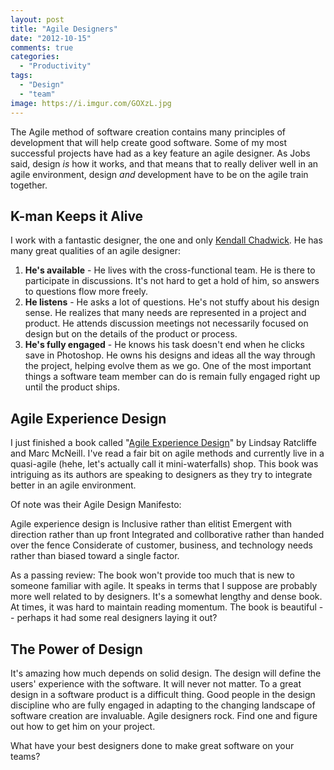 ```yaml
---
layout: post
title: "Agile Designers"
date: "2012-10-15"
comments: true
categories:
  - "Productivity"
tags:
  - "Design"
  - "team"
image: https://i.imgur.com/GOXzL.jpg
---
```


The Agile method of software creation contains many principles of development that will help create good software.  Some of my most successful projects have had as a key feature an agile designer.  As Jobs said, design *is* how it works, and that means that to really deliver well in an agile environment, design *and* development have to be on the agile train together.

<!--more-->

## K-man Keeps it Alive

I work with a fantastic designer, the one and only [Kendall Chadwick](http://www.composition3.com/).  He has many great qualities of an agile designer:

1. **He's available** - He lives with the cross-functional team.  He is there to participate in discussions.  It's not hard to get a hold of him, so answers to questions flow more freely.
2. **He listens** - He asks a lot of questions.  He's not stuffy about his design sense.  He realizes that many needs are represented in a project and product.  He attends discussion meetings not necessarily focused on design but on the details of the product or process.
3. **He's fully engaged** - He knows his task doesn't end when he clicks save in Photoshop.  He owns his designs and ideas all the way through the project, helping evolve them as we go. One of the most important things a software team member can do is remain fully engaged right up until the product ships.

## Agile Experience Design

I just finished a book called "[Agile Experience Design](http://www.amazon.com/Agile-Experience-Design-Designers-Continuous/dp/0321804813)" by Lindsay Ratcliffe and Marc McNeill.  I've read a fair bit on agile methods and currently live in a quasi-agile (hehe, let's actually call it mini-waterfalls) shop.  This book was intriguing as its authors are speaking to designers as they try to integrate better in an agile environment.

Of note was their Agile Design Manifesto:

Agile experience design is
Inclusive rather than elitist
Emergent with direction rather than up front
Integrated and collborative rather than handed over the fence
Considerate of customer, business, and technology needs rather than biased toward a single factor.

As a passing review:  The book won't provide too much that is new to someone familiar with agile.  It speaks in terms that I suppose are probably more well related to by designers.  It's a somewhat lengthy and dense book.  At times, it was hard to maintain reading momentum.  The book is beautiful -- perhaps it had some real designers laying it out?

## The Power of Design

It's amazing how much depends on solid design.  The design will define the users' experience with the software.  It will never not matter.  To a great design in a software product is a difficult thing.  Good people in the design discipline who are fully engaged in adapting to the changing landscape of software creation are invaluable.  Agile designers rock.  Find one and figure out how to get him on your project.

What have your best designers done to make great software on your teams?
